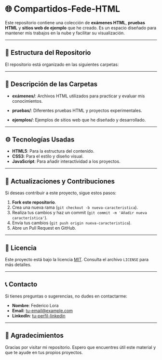 # 🌐 Compartidos-Fede-HTML

Este repositorio contiene una colección de **exámenes HTML**, **pruebas HTML** y **sitios web de ejemplo** que he creado. Es un espacio diseñado para mantener mis trabajos en la nube y facilitar su visualización.

---

## 📁 Estructura del Repositorio

El repositorio está organizado en las siguientes carpetas:


---

## 📖 Descripción de las Carpetas

- **exámenes/**: Archivos HTML utilizados para practicar y evaluar mis conocimientos.
  
- **pruebas/**: Diferentes pruebas HTML y proyectos experimentales.

- **ejemplos/**: Ejemplos de sitios web que he diseñado y desarrollado.

---

## ⚙️ Tecnologías Usadas

- **HTML5**: Para la estructura del contenido.
- **CSS3**: Para el estilo y diseño visual.
- **JavaScript**: Para añadir interactividad a los proyectos.

---

## 📅 Actualizaciones y Contribuciones

Si deseas contribuir a este proyecto, sigue estos pasos:

1. **Fork este repositorio**.
2. Crea una nueva rama (`git checkout -b nueva-caracteristica`).
3. Realiza tus cambios y haz un commit (`git commit -m 'Añadir nueva característica'`).
4. Envía tus cambios (`git push origin nueva-caracteristica`).
5. Abre un Pull Request en GitHub.

---

## 📄 Licencia

Este proyecto está bajo la licencia [MIT](https://opensource.org/licenses/MIT). Consulta el archivo `LICENSE` para más detalles.

---

## 📞 Contacto

Si tienes preguntas o sugerencias, no dudes en contactarme:

- **Nombre**: Federico Lora
- **Email**: tu-email@example.com
- **LinkedIn**: [tu-perfil-linkedin](https://www.linkedin.com/in/tu-perfil-linkedin)

---

## 🎉 Agradecimientos

Gracias por visitar mi repositorio. Espero que encuentres útil este material y que te ayude en tus propios proyectos.
